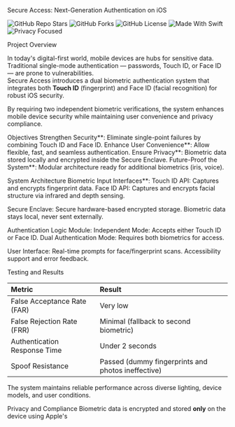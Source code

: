  Secure Access: Next-Generation Authentication on iOS

![GitHub Repo Stars](https://img.shields.io/github/stars/Mounikanarra2706/SecureAccess-iOS?style=social)
![GitHub Forks](https://img.shields.io/github/forks/Mounikanarra2706/SecureAccess-iOS?style=social)
![GitHub License](https://img.shields.io/github/license/Mounikanarra2706/SecureAccess-iOS)
![Made With Swift](https://img.shields.io/badge/Made%20with-Swift-orange.svg)
![Privacy Focused](https://img.shields.io/badge/Privacy-Focused-brightgreen)

Project Overview

In today's digital-first world, mobile devices are hubs for sensitive data. Traditional single-mode authentication — passwords, Touch ID, or Face ID — are prone to vulnerabilities.  
Secure Access introduces a dual biometric authentication system that integrates both **Touch ID** (fingerprint) and Face ID (facial recognition) for robust iOS security.

By requiring two independent biometric verifications, the system enhances mobile device security while maintaining user convenience and privacy compliance.

Objectives
Strengthen Security**: Eliminate single-point failures by combining Touch ID and Face ID.
Enhance User Convenience**: Allow flexible, fast, and seamless authentication.
Ensure Privacy**: Biometric data stored locally and encrypted inside the Secure Enclave.
Future-Proof the System**: Modular architecture ready for additional biometrics (iris, voice).

System Architecture
Biometric Input Interfaces**:
Touch ID API: Captures and encrypts fingerprint data.
Face ID API: Captures and encrypts facial structure via infrared and depth sensing.

Secure Enclave:
Secure hardware-based encrypted storage.
Biometric data stays local, never sent externally.

Authentication Logic Module:
Independent Mode: Accepts either Touch ID or Face ID.
Dual Authentication Mode: Requires both biometrics for access.

User Interface:
Real-time prompts for face/fingerprint scans.
Accessibility support and error feedback.

Testing and Results

| Metric                 | Result |
|:------------------------------|:-----------|
| False Acceptance Rate (FAR)    | Very low  |
| False Rejection Rate (FRR)     | Minimal (fallback to second biometric) |
| Authentication Response Time  | Under 2 seconds |
| Spoof Resistance              | Passed (dummy fingerprints and photos ineffective) |

The system maintains reliable performance across diverse lighting, device models, and user conditions.
 
 Privacy and Compliance
 Biometric data is encrypted and stored **only** on the device using Apple's

